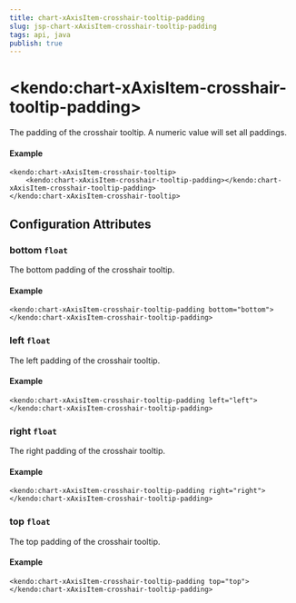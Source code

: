 ```yaml
---
title: chart-xAxisItem-crosshair-tooltip-padding
slug: jsp-chart-xAxisItem-crosshair-tooltip-padding
tags: api, java
publish: true
---
```


# \<kendo:chart-xAxisItem-crosshair-tooltip-padding\>

The padding of the crosshair tooltip. A numeric value will set all paddings.

#### Example
    <kendo:chart-xAxisItem-crosshair-tooltip>
        <kendo:chart-xAxisItem-crosshair-tooltip-padding></kendo:chart-xAxisItem-crosshair-tooltip-padding>
    </kendo:chart-xAxisItem-crosshair-tooltip>

## Configuration Attributes

### bottom `float`

The bottom padding of the crosshair tooltip.

#### Example
    <kendo:chart-xAxisItem-crosshair-tooltip-padding bottom="bottom">
    </kendo:chart-xAxisItem-crosshair-tooltip-padding>

### left `float`

The left padding of the crosshair tooltip.

#### Example
    <kendo:chart-xAxisItem-crosshair-tooltip-padding left="left">
    </kendo:chart-xAxisItem-crosshair-tooltip-padding>

### right `float`

The right padding of the crosshair tooltip.

#### Example
    <kendo:chart-xAxisItem-crosshair-tooltip-padding right="right">
    </kendo:chart-xAxisItem-crosshair-tooltip-padding>

### top `float`

The top padding of the crosshair tooltip.

#### Example
    <kendo:chart-xAxisItem-crosshair-tooltip-padding top="top">
    </kendo:chart-xAxisItem-crosshair-tooltip-padding>

 
